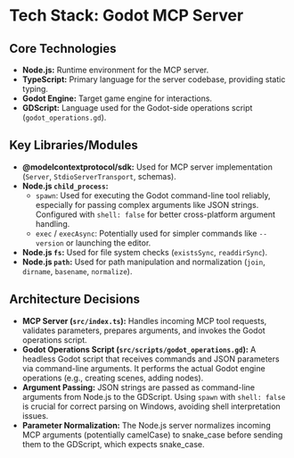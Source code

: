 # Tech Stack: Godot MCP Server

## Core Technologies
- **Node.js:** Runtime environment for the MCP server.
- **TypeScript:** Primary language for the server codebase, providing static typing.
- **Godot Engine:** Target game engine for interactions.
- **GDScript:** Language used for the Godot-side operations script (`godot_operations.gd`).

## Key Libraries/Modules
- **@modelcontextprotocol/sdk:** Used for MCP server implementation (`Server`, `StdioServerTransport`, schemas).
- **Node.js `child_process`:**
    - `spawn`: Used for executing the Godot command-line tool reliably, especially for passing complex arguments like JSON strings. Configured with `shell: false` for better cross-platform argument handling.
    - `exec` / `execAsync`: Potentially used for simpler commands like `--version` or launching the editor.
- **Node.js `fs`:** Used for file system checks (`existsSync`, `readdirSync`).
- **Node.js `path`:** Used for path manipulation and normalization (`join`, `dirname`, `basename`, `normalize`).

## Architecture Decisions
- **MCP Server (`src/index.ts`):** Handles incoming MCP tool requests, validates parameters, prepares arguments, and invokes the Godot operations script.
- **Godot Operations Script (`src/scripts/godot_operations.gd`):** A headless Godot script that receives commands and JSON parameters via command-line arguments. It performs the actual Godot engine operations (e.g., creating scenes, adding nodes).
- **Argument Passing:** JSON strings are passed as command-line arguments from Node.js to the GDScript. Using `spawn` with `shell: false` is crucial for correct parsing on Windows, avoiding shell interpretation issues.
- **Parameter Normalization:** The Node.js server normalizes incoming MCP arguments (potentially camelCase) to snake_case before sending them to the GDScript, which expects snake_case.
